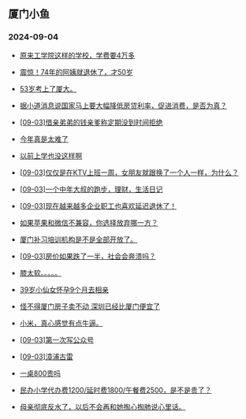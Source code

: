 ## 厦门小鱼 
### 2024-09-04

+ [原来工学院这样的学校，学费要4万多](http://bbs.xmfish.com/read-htm-tid-18239295.html)

+ [震惊！74年的阿姨就退休了，才50岁](http://bbs.xmfish.com/read-htm-tid-18239339.html)

+ [53岁考上了厦大。](http://bbs.xmfish.com/read-htm-tid-18239170.html)

+ [据小道消息说国家马上要大幅降低房贷利率，促进消费，是否为真？](http://bbs.xmfish.com/read-htm-tid-18239248.html)

+ [[09-03]借亲弟弟的钱亲爹称定期没到时间拒绝](http://bbs.xmfish.com/read-htm-tid-18239203.html)

+ [今年真是太难了](http://bbs.xmfish.com/read-htm-tid-18239346.html)

+ [以前上学也没这样啊](http://bbs.xmfish.com/read-htm-tid-18239313.html)

+ [[09-03]仅仅是在KTV上班一周，女朋友就跟换了一个人一样，为什么？](http://bbs.xmfish.com/read-htm-tid-18239403.html)

+ [[09-03]一个中年大叔的跑步，理财，生活日记](http://bbs.xmfish.com/read-htm-tid-18239253.html)

+ [[09-03]现在越来越多企业职工也喜欢延迟退休了！](http://bbs.xmfish.com/read-htm-tid-18239432.html)

+ [如果苹果和微信不兼容，你选择放弃哪一方？](http://bbs.xmfish.com/read-htm-tid-18239476.html)

+ [厦门补习培训机构是不是全部开放了。](http://bbs.xmfish.com/read-htm-tid-18239296.html)

+ [[09-03]房价如果跌了一半，社会会奔溃吗？](http://bbs.xmfish.com/read-htm-tid-18239470.html)

+ [膝太软。。。。。](http://bbs.xmfish.com/read-htm-tid-18239369.html)

+ [39岁小仙女怀孕9个月去相亲](http://bbs.xmfish.com/read-htm-tid-18239515.html)

+ [怪不得厦门房子卖不动 深圳已经比厦门便宜了](http://bbs.xmfish.com/read-htm-tid-18239490.html)

+ [小米，真心感觉有点牛逼。](http://bbs.xmfish.com/read-htm-tid-18239511.html)

+ [[09-03]第一次写公众号](http://bbs.xmfish.com/read-htm-tid-18239365.html)

+ [[09-03]漳浦古雷](http://bbs.xmfish.com/read-htm-tid-18239465.html)

+ [一桌800贵吗](http://bbs.xmfish.com/read-htm-tid-18239644.html)

+ [民办小学代办费1200/延时费1800/午餐费2500，是不是贵了？](http://bbs.xmfish.com/read-htm-tid-18239578.html)

+ [母亲彻底反水了，以后不会再和她掏心掏肺说心里话。](http://bbs.xmfish.com/read-htm-tid-18239521.html)

